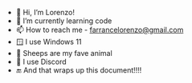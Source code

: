 - 👋 Hi, I’m Lorenzo!
- 🌱 I’m currently learning code
- 📫 How to reach me - farrancelorenzo@gmail.com
- 🪟 I use Windows 11
- 🐑 Sheeps are my fave animal
- 💬 I use Discord
- 🔚 And that wraps up this document!!!!

<!---
DetectiveSheepy/profile-configs is a ✨ special ✨ repository because its `README.md` (this file) appears on my GitHub profile.
You can click the Preview link to take a look at your changes.
--->
